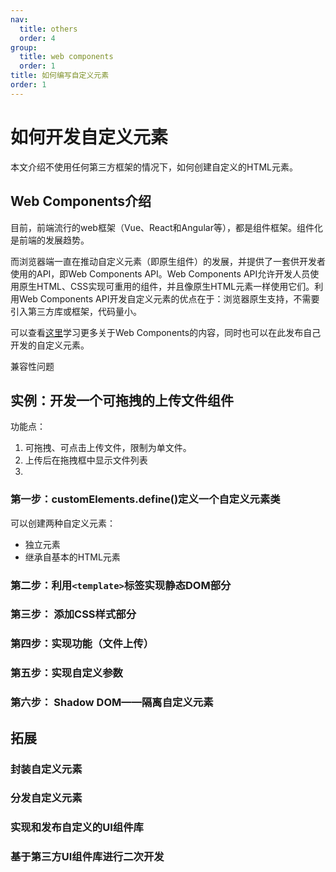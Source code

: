 ```yaml
---
nav:
  title: others
  order: 4
group:
  title: web components
  order: 1
title: 如何编写自定义元素
order: 1
---
```

<h1>如何开发自定义元素</h1>

本文介绍不使用任何第三方框架的情况下，如何创建自定义的HTML元素。

## Web Components介绍

目前，前端流行的web框架（Vue、React和Angular等），都是组件框架。组件化是前端的发展趋势。

而浏览器端一直在推动自定义元素（即原生组件）的发展，并提供了一套供开发者使用的API，即Web Components API。Web Components API允许开发人员使用原生HTML、CSS实现可重用的组件，并且像原生HTML元素一样使用它们。利用Web Components API开发自定义元素的优点在于：浏览器原生支持，不需要引入第三方库或框架，代码量小。

可以查看[这里](https://www.webcomponents.org/)学习更多关于Web Components的内容，同时也可以在此发布自己开发的自定义元素。

兼容性问题







## 实例：开发一个可拖拽的上传文件组件

功能点：

1. 可拖拽、可点击上传文件，限制为单文件。
2. 上传后在拖拽框中显示文件列表
3. 



### 第一步：customElements.define()定义一个自定义元素类

可以创建两种自定义元素：

- 独立元素
- 继承自基本的HTML元素



### 第二步：利用`<template>`标签实现静态DOM部分



### 第三步： 添加CSS样式部分



### 第四步：实现功能（文件上传）



### 第五步：实现自定义参数



### 第六步： Shadow DOM——隔离自定义元素





## 拓展

### 封装自定义元素



### 分发自定义元素





### 实现和发布自定义的UI组件库





### 基于第三方UI组件库进行二次开发





